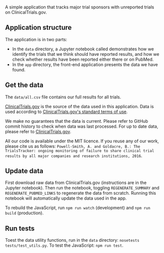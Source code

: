 A simple application that tracks major trial sponsors with unreported trials on ClinicalTrials.gov.

Application structure
---------------------

The application is in two parts:

- In the `data` directory, a Jupyter notebook called demonstrates how we identify the trials that we think should have reported results, and how we check whether results have been reported either there or on PubMed.
- In the `app` directory, the front-end application presents the data we have found.

Get the data
------------

 The `data/all.csv` file contains our full results for all trials.

[ClinicalTrials.gov](https://clinicaltrials.gov) is the source of the data used in this application. Data is used according to [ClinicalTrials.gov's standard terms of use](https://clinicaltrials.gov/ct2/about-site/terms-conditions#Use).

We make no guarantees that the data is current. Please refer to GitHub commit history to check when data was last processed. For up to date data, please refer to [ClinicalTrials.gov](https://clinicaltrials.gov).

 All our code is available under the MIT licence. If you reuse any of our work, please cite us as follows: `Powell-Smith, A. and Goldacre, B.: The TrialsTracker: ongoing monitoring of failure to share clinical trial results by all major companies and research institutions, 2016`.

Update data
-----------

First download raw data from ClinicalTrials.gov (instructions are in the Jupyter notebook). Then run the notebook, toggling `REGENERATE_SUMMARY` and `REGENERATE_PUBMED_LINKS` to regenerate the data from scratch. Running this notebook will automatically update the data used in the app.

To rebuild the JavaScript, run `npm run watch` (development) and `npm run build` (production).

Run tests
---------

Toest the data utility functions, run in the `data` directory: `nosetests tests/test_utils.py`. To test the JavaScript: `npm run test`.
